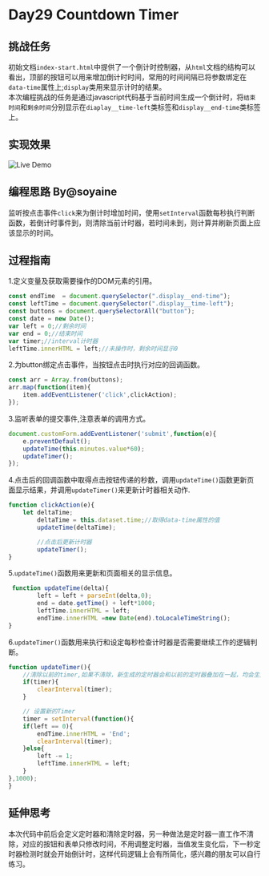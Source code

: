 # Day29 Countdown Timer

## 挑战任务
初始文档`index-start.html`中提供了一个倒计时控制器，从`html`文档的结构可以看出，顶部的按钮可以用来增加倒计时时间，常用的时间间隔已将参数绑定在`data-time`属性上;`display`类用来显示计时的结果。   
本次编程挑战的任务是通过javascript代码基于当前时间生成一个倒计时，将`结束时间`和`剩余时间`分别显示在`diaplay__time-left`类标签和`display__end-time`类标签上。

## 实现效果
![Live Demo](http://htmlpreview.github.io/?https://github.com/Observer-L/JavaScript30/blob/master/29%20-%20Countdown%20Timer/index.html)

## 编程思路  By@soyaine
监听按点击事件`click`来为倒计时增加时间，使用`setInterval`函数每秒执行判断函数，若倒计时事件到，则清除当前计时器，若时间未到，则计算并刷新页面上应该显示的时间。

## 过程指南   
1.定义变量及获取需要操作的DOM元素的引用。   
```js
const endTime  = document.querySelector(".display__end-time");
const leftTime = document.querySelector(".display__time-left");
const buttons = document.querySelectorAll("button");
const date = new Date();
var left = 0;//剩余时间
var end = 0;//结束时间
var timer;//interval计时器
leftTime.innerHTML = left;//未操作时，剩余时间显示0
```   
2.为button绑定点击事件，当按钮点击时执行对应的回调函数。      
```js
const arr = Array.from(buttons);
arr.map(function(item){
    item.addEventListener('click',clickAction);
});
```   
3.监听表单的提交事件,注意表单的调用方式。   
```js
document.customForm.addEventListener('submit',function(e){
	e.preventDefault();
	updateTime(this.minutes.value*60);
	updateTimer();
});
```   
4.点击后的回调函数中取得点击按钮传递的秒数，调用`updateTime()`函数更新页面显示结果，并调用`updateTimer()`来更新计时器相关动作.
```js
function clickAction(e){
	let deltaTime;
	   	deltaTime = this.dataset.time;//取得data-time属性的值
	   	updateTime(deltaTime);

        //点击后更新计时器
        updateTimer();
}
```      
5.`updateTime()`函数用来更新和页面相关的显示信息。   
```js
 function updateTime(delta){
	    left = left + parseInt(delta,0);
        end = date.getTime() + left*1000;
        leftTime.innerHTML = left;
        endTime.innerHTML =new Date(end).toLocaleTimeString();
}
```   
6.`updateTimer()`函数用来执行和设定每秒检查计时器是否需要继续工作的逻辑判断。   
```js
function updateTimer(){
	//清除以前的timer,如果不清除，新生成的定时器会和以前的定时器叠加在一起，均会生效。
	if(timer){
		clearInterval(timer);
	}

    // 设置新的Timer
    timer = setInterval(function(){
	if(left == 0){
		endTime.innerHTML = 'End';
        clearInterval(timer);
	}else{
		left -= 1;
		leftTime.innerHTML = left;
	}
},1000);
}
```   

## 延伸思考
本次代码中前后会定义定时器和清除定时器，另一种做法是定时器一直工作不清除，对应的按钮和表单只修改时间，不用调整定时器，当值发生变化后，下一秒定时器检测时就会开始倒计时，这样代码逻辑上会有所简化，感兴趣的朋友可以自行练习。
